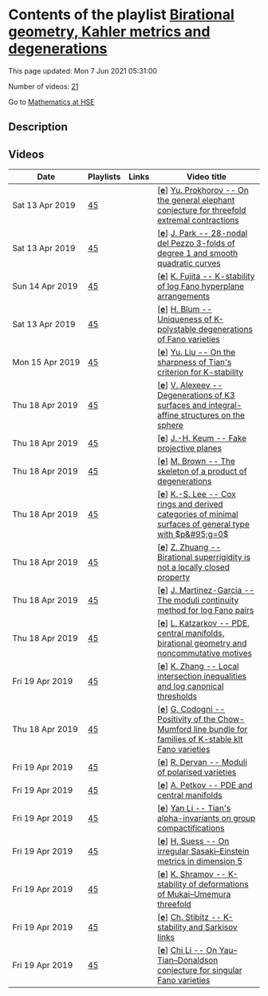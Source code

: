 # Contents of the playlist [Birational geometry, Kahler metrics and degenerations](https://www.youtube.com/playlist?list=PLq3E5oubNNoBIdXegllnXW0FuXViKv0lV)

This page updated: Mon 7 Jun 2021 05:31:00

Number of videos: [21](#videos)

Go to [Mathematics at HSE](../README.md)

## Description



## Videos

|Date|Playlists|Links|Video title|
|---|---|---|---|
| Sat&nbsp;13&nbsp;Apr&nbsp;2019 | [45](../playlists/45 "Birational geometry, Kahler metrics and degenerations") |  | [[**e**](https://studio.youtube.com/video/89ruh5Z3cTE/edit "Edit")] [Yu. Prokhorov -- On the general elephant conjecture for threefold extremal contractions](https://www.youtube.com/watch?v=89ruh5Z3cTE&list=PLq3E5oubNNoBIdXegllnXW0FuXViKv0lV) |
| Sat&nbsp;13&nbsp;Apr&nbsp;2019 | [45](../playlists/45 "Birational geometry, Kahler metrics and degenerations") |  | [[**e**](https://studio.youtube.com/video/3BAFYf5VO9g/edit "Edit")] [J. Park -- 28-nodal del Pezzo 3-folds of degree 1 and smooth quadratic curves](https://www.youtube.com/watch?v=3BAFYf5VO9g&list=PLq3E5oubNNoBIdXegllnXW0FuXViKv0lV) |
| Sun&nbsp;14&nbsp;Apr&nbsp;2019 | [45](../playlists/45 "Birational geometry, Kahler metrics and degenerations") |  | [[**e**](https://studio.youtube.com/video/4ImrKKuL3vQ/edit "Edit")] [K. Fujita -- K-stability of log Fano hyperplane arrangements](https://www.youtube.com/watch?v=4ImrKKuL3vQ&list=PLq3E5oubNNoBIdXegllnXW0FuXViKv0lV) |
| Sat&nbsp;13&nbsp;Apr&nbsp;2019 | [45](../playlists/45 "Birational geometry, Kahler metrics and degenerations") |  | [[**e**](https://studio.youtube.com/video/h7mAIewHAYw/edit "Edit")] [H. Blum -- Uniqueness of K-polystable degenerations of Fano varieties](https://www.youtube.com/watch?v=h7mAIewHAYw&list=PLq3E5oubNNoBIdXegllnXW0FuXViKv0lV) |
| Mon&nbsp;15&nbsp;Apr&nbsp;2019 | [45](../playlists/45 "Birational geometry, Kahler metrics and degenerations") |  | [[**e**](https://studio.youtube.com/video/guKL0DU4_rA/edit "Edit")] [Yu. Liu -- On the sharpness of Tian's criterion for K-stability](https://www.youtube.com/watch?v=guKL0DU4_rA&list=PLq3E5oubNNoBIdXegllnXW0FuXViKv0lV) |
| Thu&nbsp;18&nbsp;Apr&nbsp;2019 | [45](../playlists/45 "Birational geometry, Kahler metrics and degenerations") |  | [[**e**](https://studio.youtube.com/video/LH4f38iT6cc/edit "Edit")] [V. Alexeev -- Degenerations of K3 surfaces and integral-affine structures on the sphere](https://www.youtube.com/watch?v=LH4f38iT6cc&list=PLq3E5oubNNoBIdXegllnXW0FuXViKv0lV) |
| Thu&nbsp;18&nbsp;Apr&nbsp;2019 | [45](../playlists/45 "Birational geometry, Kahler metrics and degenerations") |  | [[**e**](https://studio.youtube.com/video/08zgW2QTuvM/edit "Edit")] [J.-H. Keum -- Fake projective planes](https://www.youtube.com/watch?v=08zgW2QTuvM&list=PLq3E5oubNNoBIdXegllnXW0FuXViKv0lV) |
| Thu&nbsp;18&nbsp;Apr&nbsp;2019 | [45](../playlists/45 "Birational geometry, Kahler metrics and degenerations") |  | [[**e**](https://studio.youtube.com/video/C0SiuaFi2W4/edit "Edit")] [M. Brown -- The skeleton of a product of degenerations](https://www.youtube.com/watch?v=C0SiuaFi2W4&list=PLq3E5oubNNoBIdXegllnXW0FuXViKv0lV) |
| Thu&nbsp;18&nbsp;Apr&nbsp;2019 | [45](../playlists/45 "Birational geometry, Kahler metrics and degenerations") |  | [[**e**](https://studio.youtube.com/video/qzAwDUuMKns/edit "Edit")] [K.-S. Lee -- Cox rings and derived categories of minimal surfaces of general type with $p&#95;g=0$](https://www.youtube.com/watch?v=qzAwDUuMKns&list=PLq3E5oubNNoBIdXegllnXW0FuXViKv0lV) |
| Thu&nbsp;18&nbsp;Apr&nbsp;2019 | [45](../playlists/45 "Birational geometry, Kahler metrics and degenerations") |  | [[**e**](https://studio.youtube.com/video/S9LLk7Cw0fQ/edit "Edit")] [Z. Zhuang -- Birational superrigidity is not a locally closed property](https://www.youtube.com/watch?v=S9LLk7Cw0fQ&list=PLq3E5oubNNoBIdXegllnXW0FuXViKv0lV) |
| Thu&nbsp;18&nbsp;Apr&nbsp;2019 | [45](../playlists/45 "Birational geometry, Kahler metrics and degenerations") |  | [[**e**](https://studio.youtube.com/video/thgbbsgDBTM/edit "Edit")] [J. Martinez-Garcia -- The moduli continuity method for log Fano pairs](https://www.youtube.com/watch?v=thgbbsgDBTM&list=PLq3E5oubNNoBIdXegllnXW0FuXViKv0lV) |
| Thu&nbsp;18&nbsp;Apr&nbsp;2019 | [45](../playlists/45 "Birational geometry, Kahler metrics and degenerations") |  | [[**e**](https://studio.youtube.com/video/0VBS6YtgtYk/edit "Edit")] [L. Katzarkov -- PDE, central manifolds, birational geometry and noncommutative motives](https://www.youtube.com/watch?v=0VBS6YtgtYk&list=PLq3E5oubNNoBIdXegllnXW0FuXViKv0lV) |
| Fri&nbsp;19&nbsp;Apr&nbsp;2019 | [45](../playlists/45 "Birational geometry, Kahler metrics and degenerations") |  | [[**e**](https://studio.youtube.com/video/PeMFqwLXjZc/edit "Edit")] [K. Zhang -- Local intersection inequalities and log canonical thresholds](https://www.youtube.com/watch?v=PeMFqwLXjZc&list=PLq3E5oubNNoBIdXegllnXW0FuXViKv0lV) |
| Thu&nbsp;18&nbsp;Apr&nbsp;2019 | [45](../playlists/45 "Birational geometry, Kahler metrics and degenerations") |  | [[**e**](https://studio.youtube.com/video/tXWvE7EGpF8/edit "Edit")] [G. Codogni -- Positivity of the Chow-Mumford line bundle for families of K-stable klt Fano varieties](https://www.youtube.com/watch?v=tXWvE7EGpF8&list=PLq3E5oubNNoBIdXegllnXW0FuXViKv0lV) |
| Fri&nbsp;19&nbsp;Apr&nbsp;2019 | [45](../playlists/45 "Birational geometry, Kahler metrics and degenerations") |  | [[**e**](https://studio.youtube.com/video/NHpxg-AvEBE/edit "Edit")] [R. Dervan -- Moduli of polarised varieties](https://www.youtube.com/watch?v=NHpxg-AvEBE&list=PLq3E5oubNNoBIdXegllnXW0FuXViKv0lV) |
| Fri&nbsp;19&nbsp;Apr&nbsp;2019 | [45](../playlists/45 "Birational geometry, Kahler metrics and degenerations") |  | [[**e**](https://studio.youtube.com/video/PEaI3SfmEMA/edit "Edit")] [A. Petkov -- PDE and central manifolds](https://www.youtube.com/watch?v=PEaI3SfmEMA&list=PLq3E5oubNNoBIdXegllnXW0FuXViKv0lV) |
| Fri&nbsp;19&nbsp;Apr&nbsp;2019 | [45](../playlists/45 "Birational geometry, Kahler metrics and degenerations") |  | [[**e**](https://studio.youtube.com/video/D-Igp52eBcM/edit "Edit")] [Yan Li -- Tian's alpha-invariants on group compactifications](https://www.youtube.com/watch?v=D-Igp52eBcM&list=PLq3E5oubNNoBIdXegllnXW0FuXViKv0lV) |
| Fri&nbsp;19&nbsp;Apr&nbsp;2019 | [45](../playlists/45 "Birational geometry, Kahler metrics and degenerations") |  | [[**e**](https://studio.youtube.com/video/aHzAO7JRVtE/edit "Edit")] [H. Suess -- On irregular Sasaki–Einstein metrics in dimension 5](https://www.youtube.com/watch?v=aHzAO7JRVtE&list=PLq3E5oubNNoBIdXegllnXW0FuXViKv0lV) |
| Fri&nbsp;19&nbsp;Apr&nbsp;2019 | [45](../playlists/45 "Birational geometry, Kahler metrics and degenerations") |  | [[**e**](https://studio.youtube.com/video/DoFgBuF7WRg/edit "Edit")] [K. Shramov -- K-stability of deformations of Mukai–Umemura threefold](https://www.youtube.com/watch?v=DoFgBuF7WRg&list=PLq3E5oubNNoBIdXegllnXW0FuXViKv0lV) |
| Fri&nbsp;19&nbsp;Apr&nbsp;2019 | [45](../playlists/45 "Birational geometry, Kahler metrics and degenerations") |  | [[**e**](https://studio.youtube.com/video/cA7-BXIW2l8/edit "Edit")] [Ch. Stibitz --  K-stability and Sarkisov links](https://www.youtube.com/watch?v=cA7-BXIW2l8&list=PLq3E5oubNNoBIdXegllnXW0FuXViKv0lV) |
| Fri&nbsp;19&nbsp;Apr&nbsp;2019 | [45](../playlists/45 "Birational geometry, Kahler metrics and degenerations") |  | [[**e**](https://studio.youtube.com/video/zreDsluaU0I/edit "Edit")] [Chi Li -- On Yau–Tian–Donaldson conjecture for singular Fano varieties](https://www.youtube.com/watch?v=zreDsluaU0I&list=PLq3E5oubNNoBIdXegllnXW0FuXViKv0lV) |
